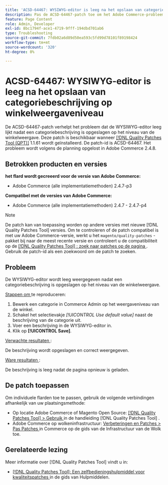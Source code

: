 ```yaml
---
title: 'ACSD-64467: WYSIWYG-editor is leeg na het opslaan van categoriebeschrijving op winkelweergaveniveau'
description: Pas de ACSD-64467-patch toe om het Adobe Commerce-probleem op te lossen, waarbij de WYSIWYG-editor leeg lijkt nadat een categoriebeschrijving is opgeslagen op het niveau van de winkelweergave.
feature: Page Content
role: Admin, Developer
exl-id: 8bc1794f-ace1-4719-9fff-194dbd701ab6
type: Troubleshooting
source-git-commit: 7fdb02a6d89d50ea593c5fd99d78101f89198424
workflow-type: tm+mt
source-wordcount: '320'
ht-degree: 0%

---
```


# ACSD-64467: WYSIWYG-editor is leeg na het opslaan van categoriebeschrijving op winkelweergaveniveau

De ACSD-64467-patch verhelpt het probleem dat de WYSIWYG-editor leeg lijkt nadat een categoriebeschrijving is opgeslagen op het niveau van de winkelweergave. Deze patch is beschikbaar wanneer [[!DNL Quality Patches Tool (QPT)]](/help/tools/quality-patches-tool/quality-patches-tool-to-self-serve-quality-patches.md) 1.1.61 wordt geïnstalleerd. De patch-id is ACSD-64467. Het probleem wordt volgens de planning opgelost in Adobe Commerce 2.4.8.

## Betrokken producten en versies

**het flard wordt gecreeerd voor de versie van Adobe Commerce:**

* Adobe Commerce (alle implementatiemethoden) 2.4.7-p3

**Compatibel met de versies van Adobe Commerce:**

* Adobe Commerce (alle implementatiemethoden) 2.4.7 - 2.4.7-p4

>[!NOTE]
>
>De patch kan van toepassing worden op andere versies met nieuwe [!DNL Quality Patches Tool] versies. Om te controleren of de patch compatibel is met uw Adobe Commerce-versie, werkt u het `magento/quality-patches` -pakket bij naar de meest recente versie en controleert u de compatibiliteit op de [[!DNL Quality Patches Tool] : zoek naar patches op de pagina ](https://experienceleague.adobe.com/tools/commerce-quality-patches/index.html?lang=nl-NL) . Gebruik de patch-id als een zoekwoord om de patch te zoeken.

## Probleem

De WYSIWYG-editor wordt leeg weergegeven nadat een categoriebeschrijving is opgeslagen op het niveau van de winkelweergave.

<u> Stappen om </u> te reproduceren:

1. Bewerk een categorie in Commerce Admin op het weergaveniveau van de winkel.
1. Schakel het selectievakje *[!UICONTROL Use default value]* naast de beschrijving van de categorie uit.
1. Voer een beschrijving in de WYSIWYG-editor in.
1. Klik op **[!UICONTROL Save]**.

<u> Verwachte resultaten </u>:

De beschrijving wordt opgeslagen en correct weergegeven.

<u> Ware resultaten </u>:

De beschrijving is leeg nadat de pagina opnieuw is geladen.

## De patch toepassen

Om individuele flarden toe te passen, gebruik de volgende verbindingen afhankelijk van uw plaatsingsmethode:

* Op locatie Adobe Commerce of Magento Open Source: [[!DNL Quality Patches Tool] > Gebruik ](/help/tools/quality-patches-tool/usage.md) in de handleiding [!DNL Quality Patches Tool] .
* Adobe Commerce op wolkeninfrastructuur: [ Verbeteringen en Patches > Pas Patches ](https://experienceleague.adobe.com/docs/commerce-cloud-service/user-guide/develop/upgrade/apply-patches.html?lang=nl-NL) in Commerce op de gids van de Infrastructuur van de Wolk toe.

## Gerelateerde lezing

Meer informatie over [!DNL Quality Patches Tool] vindt u in:

* [[!DNL Quality Patches Tool]: Een zelfbedieningshulpmiddel voor kwaliteitspatches ](/help/tools/quality-patches-tool/quality-patches-tool-to-self-serve-quality-patches.md) in de gids van Hulpmiddelen.
